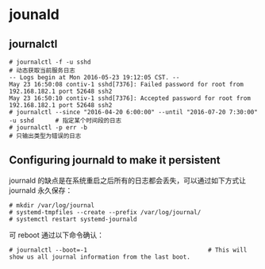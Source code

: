 # jounald

## journalctl

```
# journalctl -f -u sshd                                                             # 动态获取当前服务日志
-- Logs begin at Mon 2016-05-23 19:12:05 CST. --
May 23 16:50:08 contiv-1 sshd[7376]: Failed password for root from 192.168.182.1 port 52648 ssh2
May 23 16:50:10 contiv-1 sshd[7376]: Accepted password for root from 192.168.182.1 port 52648 ssh2
# journalctl --since "2016-04-20 6:00:00" --until "2016-07-20 7:30:00" -u sshd      # 指定某个时间段的日志
# journalctl -p err -b                                                              # 只输出类型为错误的日志
```

## Configuring journald to make it persistent

journald 的缺点是在系统重启之后所有的日志都会丢失，可以通过如下方式让 journald 永久保存：

```
# mkdir /var/log/journal
# systemd-tmpfiles --create --prefix /var/log/journal/
# systemctl restart systemd-journald
```

可 reboot 通过以下命令确认：

```
# journalctl --boot=-1                                  # This will show us all journal information from the last boot.
```
